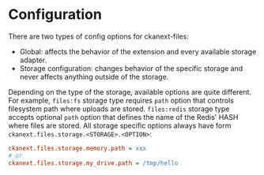 # Configuration

There are two types of config options for ckanext-files:

* Global: affects the behavior of the extension and every available storage
  adapter.
* Storage configuration: changes behavior of the specific storage and never
  affects anything outside of the storage.

Depending on the type of the storage, available options are quite
different. For example, `files:fs` storage type requires `path` option that
controls filesystem path where uploads are stored. `files:redis` storage type
accepts optional `path` option that defines the name of the Redis' HASH where
files are stored. All storage specific options always have form
`ckanext.files.storage.<STORAGE>.<OPTION>`:

```ini
ckanext.files.storage.memory.path = xxx
# or
ckanext.files.storage.my_drive.path = /tmp/hello
```
